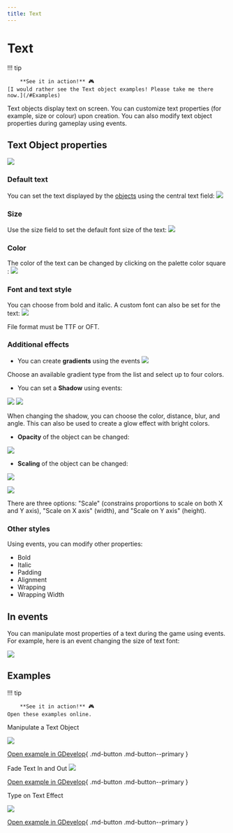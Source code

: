 ```yaml
---
title: Text
---
```

# Text

!!! tip

        **See it in action!** 🎮
    [I would rather see the Text object examples! Please take me there now.](/#Examples)


Text objects display text on screen. You can customize text properties (for example, size or colour) upon creation. You can also modify text object properties during gameplay using events.

## Text Object properties

![](/gdevelop5/objects/text-obj.png)

### Default text

You can set the text displayed by the [objects](/gdevelop5/objects) using the central text field:
![](/gdevelop5/objects/change-text.png)

### Size

Use the size field to set the default font size of the text:
![](/gdevelop5/objects/change-size-of-text.png)

### Color

The color of the text can be changed by clicking on the palette color square :
![](/gdevelop5/objects/change-color-of-text.png)

### Font and text style

You can choose from bold and italic. A custom font can also be set for the text:
 ![](/gdevelop5/objects/change-style-of-text.png)

File format must be TTF or OFT.

### Additional effects

* You can create **gradients** using the events
![](/gdevelop5/objects/textgradient.png)

Choose an available gradient type from the list and select up to four colors.

* You can set a **Shadow** using events:

![](/gdevelop5/objects/showtextshadow.png)
![](/gdevelop5/objects/changetextshadow.png)

When changing the shadow, you can choose the color, distance, blur, and angle.  This can also be used to create a glow effect with bright colors.

* **Opacity** of the object can be changed:

![](/gdevelop5/objects/changetextopacity.png)

* **Scaling** of the object can be changed:

![](/gdevelop5/objects/textscaling.png)

![](/gdevelop5/objects/modifytextscale.png)

There are three options: "Scale" (constrains proportions to scale on both X and Y axis), "Scale on X axis" (width), and "Scale on Y axis" (height).

### Other styles

Using events, you can modify other properties:

  * Bold
  * Italic
  * Padding
  * Alignment
  * Wrapping
  * Wrapping Width

## In events

You can manipulate most properties of a text during the game using events. For example, here is an event changing the size of text font:

![](/gdevelop5/objects/changetextsizeviaevents.png)

## Examples

!!! tip

        **See it in action!** 🎮
    Open these examples online.

Manipulate a Text Object

[![](/gdevelop5/objects/changetextexample1.png)](https://editor.gdevelop.io/?project=example://manipulate-text-object)

[Open example in GDevelop](https://editor.gdevelop.io/?project=example://manipulate-text-object){ .md-button .md-button--primary }

Fade Text In and Out
[![](/gdevelop5/objects/textfadeoutinexample.png)](https://editor.gdevelop.io/?project=example://text-fade-in-out)

[Open example in GDevelop](https://editor.gdevelop.io/?project=example://text-fade-in-out){ .md-button .md-button--primary }

Type on Text Effect

[![](/gdevelop5/objects/type-ontexteffectexample.png)](https://editor.gdevelop.io/?project=example://type-on-text-effect)

[Open example in GDevelop](https://editor.gdevelop.io/?project=example://type-on-text-effect){ .md-button .md-button--primary }

